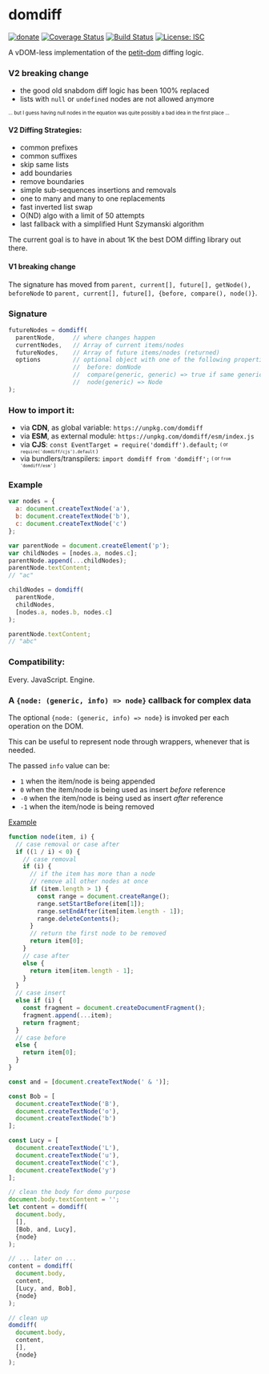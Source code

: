 # domdiff

[![donate](https://img.shields.io/badge/$-donate-ff69b4.svg?maxAge=2592000&style=flat)](https://github.com/WebReflection/donate) [![Coverage Status](https://coveralls.io/repos/github/WebReflection/domdiff/badge.svg?branch=master)](https://coveralls.io/github/WebReflection/domdiff?branch=master) [![Build Status](https://travis-ci.org/WebReflection/domdiff.svg?branch=master)](https://travis-ci.org/WebReflection/domdiff) [![License: ISC](https://img.shields.io/badge/License-ISC-yellow.svg)](https://opensource.org/licenses/ISC)


A vDOM-less implementation of the [petit-dom](https://github.com/yelouafi/petit-dom) diffing logic.


### V2 breaking change

  * the good old snabdom diff logic has been 100% replaced
  * lists with `null` or `undefined` nodes are not allowed anymore

<sup><sub>... but I guess having null nodes in the equation was quite possibly a bad idea in the first place ...</sub></sup>

#### V2 Diffing Strategies:

  * common prefixes
  * common suffixes
  * skip same lists
  * add boundaries
  * remove boundaries
  * simple sub-sequences insertions and removals
  * one to many and many to one replacements
  * fast inverted list swap
  * O(ND) algo with a limit of 50 attempts
  * last fallback with a simplified Hunt Szymanski algorithm

The current goal is to have in about 1K the best DOM diffing library out there.

#### V1 breaking change

The signature has moved from `parent, current[], future[], getNode(), beforeNode` to `parent, current[], future[], {before, compare(), node()}`.


### Signature

```js
futureNodes = domdiff(
  parentNode,     // where changes happen
  currentNodes,   // Array of current items/nodes
  futureNodes,    // Array of future items/nodes (returned)
  options         // optional object with one of the following properties
                  //  before: domNode
                  //  compare(generic, generic) => true if same generic
                  //  node(generic) => Node
);
```


### How to import it:

  * via **CDN**, as global variable: `https://unpkg.com/domdiff`
  * via **ESM**, as external module: `https://unpkg.com/domdiff/esm/index.js`
  * via **CJS**: `const EventTarget = require('domdiff').default;` <sup><sub>( or `require('domdiff/cjs').default` )</sub></sup>
  * via bundlers/transpilers: `import domdiff from 'domdiff';` <sup><sub>( or `from 'domdiff/esm'` )</sub></sup>


### Example

```js
var nodes = {
  a: document.createTextNode('a'),
  b: document.createTextNode('b'),
  c: document.createTextNode('c')
};

var parentNode = document.createElement('p');
var childNodes = [nodes.a, nodes.c];
parentNode.append(...childNodes);
parentNode.textContent;
// "ac"

childNodes = domdiff(
  parentNode,
  childNodes,
  [nodes.a, nodes.b, nodes.c]
);

parentNode.textContent;
// "abc"
```


### Compatibility:

Every. JavaScript. Engine.


### A `{node: (generic, info) => node}` callback for complex data

The optional `{node: (generic, info) => node}` is invoked per each operation on the DOM.

This can be useful to represent node through wrappers, whenever that is needed.

The passed `info` value can be:

  * `1` when the item/node is being appended
  * `0` when the item/node is being used as insert _before_ reference
  * `-0` when the item/node is being used as insert _after_ reference
  * `-1` when the item/node is being removed

[Example](https://codepen.io/WebReflection/pen/bYJVPd?editors=0010)

```js
function node(item, i) {
  // case removal or case after
  if ((1 / i) < 0) {
    // case removal
    if (i) {
      // if the item has more than a node
      // remove all other nodes at once
      if (item.length > 1) {
        const range = document.createRange();
        range.setStartBefore(item[1]);
        range.setEndAfter(item[item.length - 1]);
        range.deleteContents();
      }
      // return the first node to be removed
      return item[0];
    }
    // case after
    else {
      return item[item.length - 1];
    }
  }
  // case insert
  else if (i) {
    const fragment = document.createDocumentFragment();
    fragment.append(...item);
    return fragment;
  }
  // case before
  else {
    return item[0];
  }
}

const and = [document.createTextNode(' & ')];

const Bob = [
  document.createTextNode('B'),
  document.createTextNode('o'),
  document.createTextNode('b')
];

const Lucy = [
  document.createTextNode('L'),
  document.createTextNode('u'),
  document.createTextNode('c'),
  document.createTextNode('y')
];

// clean the body for demo purpose
document.body.textContent = '';
let content = domdiff(
  document.body,
  [],
  [Bob, and, Lucy],
  {node}
);

// ... later on ...
content = domdiff(
  document.body,
  content,
  [Lucy, and, Bob],
  {node}
);

// clean up
domdiff(
  document.body,
  content,
  [],
  {node}
);

```
